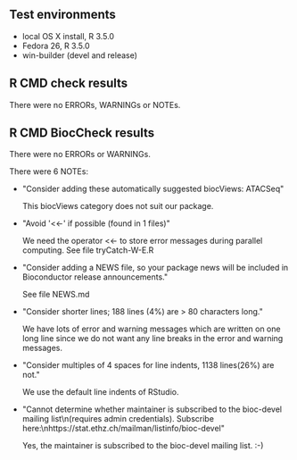 ## Test environments
* local OS X install, R 3.5.0
* Fedora 26, R 3.5.0
* win-builder (devel and release)

## R CMD check results
There were no ERRORs, WARNINGs or NOTEs. 

## R CMD BiocCheck results
There were no ERRORs or WARNINGs. 

There were 6 NOTEs:

* "Consider adding these automatically suggested biocViews: ATACSeq" 

  This biocViews category does not suit our package. 

* "Avoid '<<-' if possible (found in 1 files)"   

  We need the operator <<- to store error messages during parallel computing. 
  See file tryCatch-W-E.R 
  
* "Consider adding a NEWS file, so your package news will be included in 
  Bioconductor release announcements."
  
  See file NEWS.md

* "Consider shorter lines; 188 lines (4%) are > 80 characters long."   
  
  We have lots of error and warning messages which are written on one long line
  since we do not want any line breaks in the error and warning messages. 

* "Consider multiples of 4 spaces for line indents, 1138 lines(26%) are not."   

  We use the default line indents of RStudio. 

* "Cannot determine whether maintainer is subscribed to the bioc-devel mailing 
   list\n(requires admin credentials).  Subscribe
   here:\nhttps://stat.ethz.ch/mailman/listinfo/bioc-devel"
   
  Yes, the maintainer is subscribed to the bioc-devel mailing list. :-)

